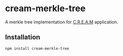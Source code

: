 # cream-merkle-tree

A merkle tree implementation for [C.R.E.A.M](https://github.com/couger-inc/cream.git) application.

## Installation

```
npm install cream-merkle-tree
```
